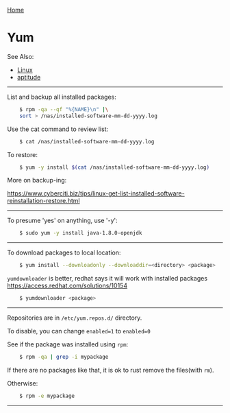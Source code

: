 [Home](Readme.md)
# Yum

See Also:

 - [Linux](Linux.md)
 - [aptitude](Aptitude.md)

---

List and backup all installed packages:

```bash
    $ rpm -qa --qf "%{NAME}\n" |\
    sort > /nas/installed-software-mm-dd-yyyy.log
```

Use the cat command to review list:

```bash
    $ cat /nas/installed-software-mm-dd-yyyy.log
```

To restore:

```bash
    $ yum -y install $(cat /nas/installed-software-mm-dd-yyyy.log)
```

More on backup-ing:

https://www.cyberciti.biz/tips/linux-get-list-installed-software-reinstallation-restore.html

---

To presume 'yes' on anything, use '-y':

```bash
    $ sudo yum -y install java-1.8.0-openjdk
```

---

To download packages to local location:

```bash
    $ yum install --downloadonly --downloaddir=<directory> <package>
```

`yumdownloader` is better, redhat says it will work with installed packages
https://access.redhat.com/solutions/10154

```bash
    $ yumdownloader <package>
```

---

Repositories are in `/etc/yum.repos.d/` directory.

To disable, you can change `enabled=1` to `enabled=0`

See if the package was installed using `rpm`:

```bash
    $ rpm -qa | grep -i mypackage
```

If there are no packages like that, it is ok to rust remove the files(with `rm`).    

Otherwise:

```bash
    $ rpm -e mypackage
```
    
---
